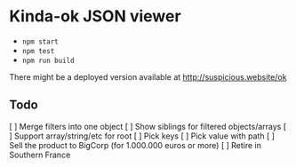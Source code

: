 # Kinda-ok JSON viewer

* `npm start`
* `npm test`
* `npm run build`

There might be a deployed version available at http://suspicious.website/ok

## Todo

[ ] Merge filters into one object
[ ] Show siblings for filtered objects/arrays
[ ] Support array/string/etc for root
[ ] Pick keys
[ ] Pick value with path
[ ] Sell the product to BigCorp (for 1.000.000 euros or more)
[ ] Retire in Southern France